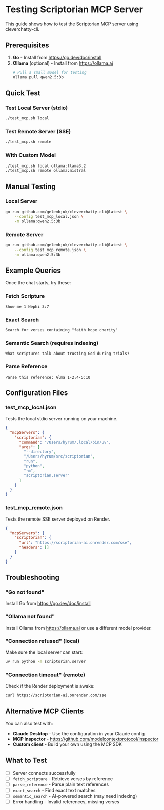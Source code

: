 # Testing Scriptorian MCP Server

This guide shows how to test the Scriptorian MCP server using cleverchatty-cli.

## Prerequisites

1. **Go** - Install from https://go.dev/doc/install
2. **Ollama** (optional) - Install from https://ollama.ai
   ```bash
   # Pull a small model for testing
   ollama pull qwen2.5:3b
   ```

## Quick Test

### Test Local Server (stdio)
```bash
./test_mcp.sh local
```

### Test Remote Server (SSE)
```bash
./test_mcp.sh remote
```

### With Custom Model
```bash
./test_mcp.sh local ollama:llama3.2
./test_mcp.sh remote ollama:mistral
```

## Manual Testing

### Local Server
```bash
go run github.com/gelembjuk/cleverchatty-cli@latest \
    --config test_mcp_local.json \
    -m ollama:qwen2.5:3b
```

### Remote Server
```bash
go run github.com/gelembjuk/cleverchatty-cli@latest \
    --config test_mcp_remote.json \
    -m ollama:qwen2.5:3b
```

## Example Queries

Once the chat starts, try these:

### Fetch Scripture
```
Show me 1 Nephi 3:7
```

### Exact Search
```
Search for verses containing "faith hope charity"
```

### Semantic Search (requires indexing)
```
What scriptures talk about trusting God during trials?
```

### Parse Reference
```
Parse this reference: Alma 1-2;4-5:10
```

## Configuration Files

### test_mcp_local.json
Tests the local stdio server running on your machine.

```json
{
  "mcpServers": {
    "scriptorian": {
      "command": "/Users/hyrum/.local/bin/uv",
      "args": [
        "--directory",
        "/Users/hyrum/src/scriptorian",
        "run",
        "python",
        "-m",
        "scriptorian.server"
      ]
    }
  }
}
```

### test_mcp_remote.json
Tests the remote SSE server deployed on Render.

```json
{
  "mcpServers": {
    "scriptorian": {
      "url": "https://scriptorian-ai.onrender.com/sse",
      "headers": []
    }
  }
}
```

## Troubleshooting

### "Go not found"
Install Go from https://go.dev/doc/install

### "Ollama not found"
Install Ollama from https://ollama.ai or use a different model provider.

### "Connection refused" (local)
Make sure the local server can start:
```bash
uv run python -m scriptorian.server
```

### "Connection timeout" (remote)
Check if the Render deployment is awake:
```bash
curl https://scriptorian-ai.onrender.com/sse
```

## Alternative MCP Clients

You can also test with:
- **Claude Desktop** - Use the configuration in your Claude config
- **MCP Inspector** - https://github.com/modelcontextprotocol/inspector
- **Custom client** - Build your own using the MCP SDK

## What to Test

- [ ] Server connects successfully
- [ ] `fetch_scripture` - Retrieve verses by reference
- [ ] `parse_reference` - Parse plain text references
- [ ] `exact_search` - Find exact text matches
- [ ] `semantic_search` - AI-powered search (may need indexing)
- [ ] Error handling - Invalid references, missing verses
